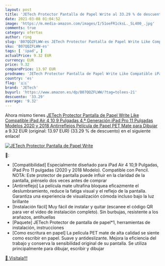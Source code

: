 ```yaml
---
layout: post
title: 'JETech Protector Pantalla de Papel Write al 33.29 % de descuento'
date: 2021-03-08 01:04:52
image: 'https://m.media-amazon.com/images/I/51oeFR1cksL._SL400_.jpg'
comments: true
category: ofertas
author: ring
slug: 'B07QQZFLWW-es JETech Protector Pantalla de Papel Write Like Compatible...'
sku: 'B07QQZFLWW-es'
tags: [ 'ipad', ]
actualPrice: 9.32 EUR
currency: EUR
price: 9.32
comparePrice: 13.97 EUR
prodname: 'JETech Protector Pantalla de Papel Write Like Compatible iPad Air 4 10 9 Pulgadas  4.ª Generación   iPad Pro 11 Pulgadas  Modelos 2020 y 2018   Antirreflejos  Película de Papel PET Mate para Dibujar'
country: 'es'
flag: '🇪🇸'
brand: 'JETech'
buyurl: 'https://www.amazon.es/dp/B07QQZFLWW/?tag=tolees-21'
descuento: '33.29'
average: '9.32'
---
```


Ahora mismo tienes [JETech Protector Pantalla de Papel Write Like Compatible iPad Air 4 10 9 Pulgadas  4.ª Generación   iPad Pro 11 Pulgadas  Modelos 2020 y 2018   Antirreflejos  Película de Papel PET Mate para Dibujar](https://www.amazon.es/dp/B07QQZFLWW/?tag=tolees-21) a 9.32 EUR (original: 13.97 EUR) (33.29 %  de descuento) en el siguiente enlace!

[![JETech Protector Pantalla de Papel Write](https://m.media-amazon.com/images/I/51oeFR1cksL._SL400_.jpg)](https://www.amazon.es/dp/B07QQZFLWW/?tag=tolees-21)

🔎:

- [Compatibilidad] Especialmente diseñado para iPad Air 4 10,9 Pulgadas, iPad Pro 11 pulgadas (2020 y 2018 Modelo). Compatible con Pencil. NOTA: Este protector de pantalla puede influir en la claridad de la pantalla, piénselo dos veces antes de comprar
- [Antirreflejo] La película mate ultrafina bloquea eficazmente el deslumbramiento, reduce la fatiga visual y el reflejo de la pantalla. Garantiza una experiencia de visualización cómoda incluso bajo la luz brillante
- [Instalación fácil] Muy fácil de instalar y quitar (escanee el código QR para ver el video de instalación completo). Sin burbujas, resistente a los arañazos, antihuellas
- [Paquete] JETech Protector de pantalla de papel*1, herramientas de instalación, instrucciones
- [Como escritura en papel] La película PET mate de alta calidad se siente como escribir en papel. Suave y antideslizante. Mejora la eficiencia del trabajo y conserva la sensibilidad original de su pantalla. Se utiliza principalmente para dibujar, escribir y dibujar

[🛒 Visítala!!!](https://www.amazon.es/dp/B07QQZFLWW/?tag=tolees-21)
